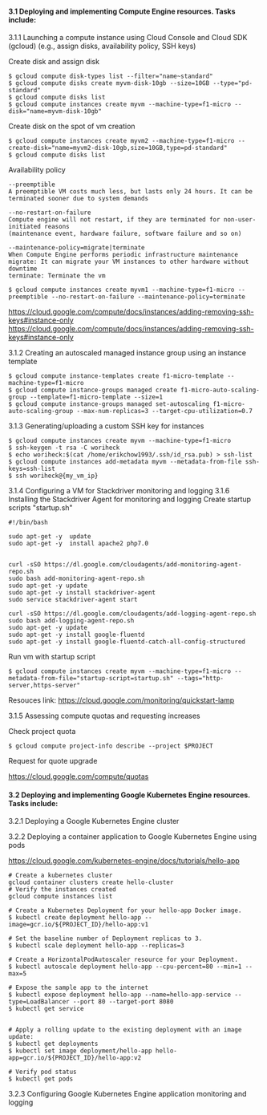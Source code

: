 #### 3.1 Deploying and implementing Compute Engine resources. Tasks include:

3.1.1 Launching a compute instance using Cloud Console and Cloud SDK (gcloud)
(e.g., assign disks, availability policy, SSH keys)

Create disk and assign disk
```
$ gcloud compute disk-types list --filter="name~standard"
$ gcloud compute disks create myvm-disk-10gb --size=10GB --type="pd-standard"
$ gcloud compute disks list
$ gcloud compute instances create myvm --machine-type=f1-micro --disk="name=myvm-disk-10gb"
```

Create disk on the spot of vm creation
```
$ gcloud compute instances create myvm2 --machine-type=f1-micro --create-disk="name=myvm2-disk-10gb,size=10GB,type=pd-standard"
$ gcloud compute disks list
```

Availability policy

```
--preemptible
A preemptible VM costs much less, but lasts only 24 hours. It can be terminated sooner due to system demands

--no-restart-on-failure
Compute engine will not restart, if they are terminated for non-user-initiated reasons 
(maintenance event, hardware failure, software failure and so on)

--maintenance-policy=migrate|terminate
When Compute Engine performs periodic infrastructure maintenance
migrate: It can migrate your VM instances to other hardware without downtime
terminate: Terminate the vm

$ gcloud compute instances create myvm1 --machine-type=f1-micro --preemptible --no-restart-on-failure --maintenance-policy=terminate
```

https://cloud.google.com/compute/docs/instances/adding-removing-ssh-keys#instance-only
https://cloud.google.com/compute/docs/instances/adding-removing-ssh-keys#instance-only

3.1.2 Creating an autoscaled managed instance group using an instance template
```
$ gcloud compute instance-templates create f1-micro-template --machine-type=f1-micro
$ gcloud compute instance-groups managed create f1-micro-auto-scaling-group --template=f1-micro-template --size=1
$ gcloud compute instance-groups managed set-autoscaling f1-micro-auto-scaling-group --max-num-replicas=3 --target-cpu-utilization=0.7
```

3.1.3 Generating/uploading a custom SSH key for instances
```
$ gcloud compute instances create myvm --machine-type=f1-micro
$ ssh-keygen -t rsa -C woriheck
$ echo woriheck:$(cat /home/erikchow1993/.ssh/id_rsa.pub) > ssh-list
$ gcloud compute instances add-metadata myvm --metadata-from-file ssh-keys=ssh-list
$ ssh woriheck@{my_vm_ip}
```

3.1.4 Configuring a VM for Stackdriver monitoring and logging
3.1.6 Installing the Stackdriver Agent for monitoring and logging
Create startup scripts "startup.sh"
```
#!/bin/bash

sudo apt-get -y  update
sudo apt-get -y  install apache2 php7.0


curl -sSO https://dl.google.com/cloudagents/add-monitoring-agent-repo.sh
sudo bash add-monitoring-agent-repo.sh
sudo apt-get -y update
sudo apt-get -y install stackdriver-agent
sudo service stackdriver-agent start

curl -sSO https://dl.google.com/cloudagents/add-logging-agent-repo.sh
sudo bash add-logging-agent-repo.sh
sudo apt-get -y update
sudo apt-get -y install google-fluentd
sudo apt-get -y install google-fluentd-catch-all-config-structured
```

Run vm with startup script
```
$ gcloud compute instances create myvm --machine-type=f1-micro --metadata-from-file="startup-script=startup.sh" --tags="http-server,https-server"
```


Resouces link: https://cloud.google.com/monitoring/quickstart-lamp

3.1.5 Assessing compute quotas and requesting increases

Check project quota

```
$ gcloud compute project-info describe --project $PROJECT
```

Request for quote upgrade

https://cloud.google.com/compute/quotas


#### 3.2 Deploying and implementing Google Kubernetes Engine resources. Tasks include:
3.2.1 Deploying a Google Kubernetes Engine cluster

3.2.2 Deploying a container application to Google Kubernetes Engine using pods

https://cloud.google.com/kubernetes-engine/docs/tutorials/hello-app

```
# Create a kubernetes cluster
gcloud container clusters create hello-cluster
# Verify the instances created
gcloud compute instances list

# Create a Kubernetes Deployment for your hello-app Docker image.
$ kubectl create deployment hello-app --image=gcr.io/${PROJECT_ID}/hello-app:v1

# Set the baseline number of Deployment replicas to 3.
$ kubectl scale deployment hello-app --replicas=3

# Create a HorizontalPodAutoscaler resource for your Deployment.
$ kubectl autoscale deployment hello-app --cpu-percent=80 --min=1 --max=5

# Expose the sample app to the internet
$ kubectl expose deployment hello-app --name=hello-app-service --type=LoadBalancer --port 80 --target-port 8080
$ kubectl get service


# Apply a rolling update to the existing deployment with an image update:
$ kubectl get deployments
$ kubectl set image deployment/hello-app hello-app=gcr.io/${PROJECT_ID}/hello-app:v2

# Verify pod status
$ kubectl get pods
```

3.2.3 Configuring Google Kubernetes Engine application monitoring and logging

